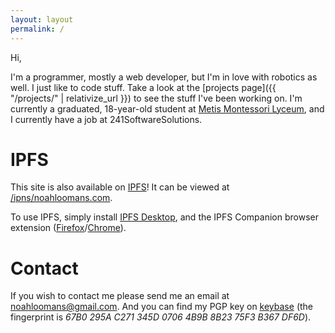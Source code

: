 ```yaml
---
layout: layout
permalink: /
---
```

Hi,

I'm a programmer, mostly a web developer, but I'm in love with robotics as well.
I just like to code stuff. Take a look at the [projects page]({{ "/projects/" | relativize_url }}) to see
the stuff I've been working on. I'm currently a graduated, 18-year-old student at
[Metis Montessori Lyceum](http://hetmml.nl/), and I currently have a job at
241SoftwareSolutions.

# IPFS
This site is also available on [IPFS](https://ipfs.io/)! It can be viewed at [/ipns/noahloomans.com](https://ipfs.io/ipns/noahloomans.com).

To use IPFS, simply install [IPFS Desktop](https://github.com/ipfs-shipyard/ipfs-desktop/releases), and the IPFS Companion browser extension ([Firefox](https://addons.mozilla.org/en-US/firefox/addon/ipfs-companion/)/[Chrome](https://chrome.google.com/webstore/detail/ipfs-companion/nibjojkomfdiaoajekhjakgkdhaomnch)).

# Contact
If you wish to contact me please send me an email at
[noahloomans@gmail.com](mailto:noahloomans@gmail.com). And you can find my PGP
key on [keybase](https://keybase.io/nloomans) (the fingerprint is
_67B0 295A C271 345D 0706  4B9B 8B23 75F3 B367 DF6D_).
